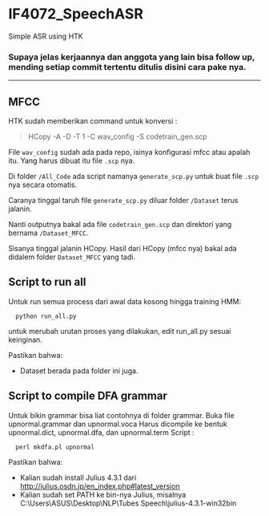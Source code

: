 # IF4072_SpeechASR
Simple ASR using HTK

### Supaya jelas kerjaannya dan anggota yang lain bisa follow up, mending setiap commit tertentu ditulis disini cara pake nya.

---

## MFCC
HTK sudah memberikan command untuk konversi :
> HCopy -A -D -T 1 -C wav_config -S codetrain_gen.scp

File `wav_config` sudah ada pada repo, isinya konfigurasi mfcc atau apalah itu.
Yang harus dibuat itu file `.scp` nya.

Di folder `/All_Code` ada script namanya `generate_scp.py` untuk buat file `.scp` nya secara otomatis.

Caranya tinggal taruh file `generate_scp.py` diluar folder `/Dataset` terus jalanin.

Nanti outputnya bakal ada file `codetrain_gen.scp` dan direktori yang bernama `/Dataset_MFCC`.

Sisanya tinggal jalanin HCopy. Hasil dari HCopy (mfcc nya) bakal ada didalem folder `Dataset_MFCC` yang tadi.


## Script to run all
Untuk run semua process dari awal data kosong hingga training HMM:
```
  python run_all.py
```
untuk merubah urutan proses yang dilakukan, edit run_all.py sesuai keinginan.

Pastikan bahwa:
- Dataset berada pada folder ini juga.

## Script to compile DFA grammar
Untuk bikin grammar bisa liat contohnya di folder grammar.
Buka file upnormal.grammar dan upnormal.voca
Harus dicompile ke bentuk upnormal.dict, upnormal.dfa, dan upnormal.term
Script :
```
  perl mkdfa.pl upnormal
```

Pastikan bahwa:
- Kalian sudah install Julius 4.3.1 dari http://julius.osdn.jp/en_index.php#latest_version
- Kalian sudah set PATH ke bin-nya Julius, misalnya C:\Users\ASUS\Desktop\NLP\Tubes Speech\julius-4.3.1-win32bin
